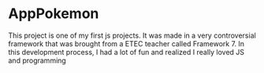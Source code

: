 # AppPokemon

This project is one of my first js projects.
It was made in a very controversial framework that was brought from a ETEC teacher called Framework 7.
In this development process, I had a lot of fun and realized I really loved JS and programming

